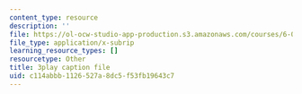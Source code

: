 ```yaml
---
content_type: resource
description: ''
file: https://ol-ocw-studio-app-production.s3.amazonaws.com/courses/6-0001-introduction-to-computer-science-and-programming-in-python-fall-2016/c114abbb1126527a8dc5f53fb19643c7_lniF6ys2CIk.vtt
file_type: application/x-subrip
learning_resource_types: []
resourcetype: Other
title: 3play caption file
uid: c114abbb-1126-527a-8dc5-f53fb19643c7
---
```

